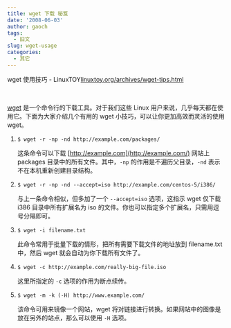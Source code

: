 ```yaml
---
title: wget 下载 秘笈
date: '2008-06-03'
author: gaoch
tags:
  - 旧文
slug: wget-usage
categories:
  - 其它
---
```


wget 使用技巧 -
LinuxTOY[linuxtoy.org/archives/wget-tips.html](http://linuxtoy.org/archives/wget-tips.html)

[  
](http://www.gnu.org/software/wget/)

[wget](http://www.gnu.org/software/wget/)
是一个命令行的下载工具。对于我们这些 Linux
用户来说，几乎每天都在使用它。下面为大家介绍几个有用的 wget
小技巧，可以让你更加高效而灵活的使用 wget。

1.  `$ wget -r -np -nd http://example.com/packages/`

    这条命令可以下载 [http://example.com](http://example.com/) 网站上
    packages 目录中的所有文件。其中，`-np` 的作用是不遍历父目录，`-nd`
    表示不在本机重新创建目录结构。

2.  `$ wget -r -np -nd --accept=iso http://example.com/centos-5/i386/`

    与上一条命令相似，但多加了一个 `--accept=iso` 选项，这指示 wget
    仅下载 i386 目录中所有扩展名为 iso
    的文件。你也可以指定多个扩展名，只需用逗号分隔即可。

3.  `$ wget -i filename.txt`

    此命令常用于批量下载的情形，把所有需要下载文件的地址放到
    filename.txt 中，然后 wget 就会自动为你下载所有文件了。

4.  `$ wget -c http://example.com/really-big-file.iso`

    这里所指定的 `-c` 选项的作用为断点续传。

5.  `$ wget -m -k (-H) http://www.example.com/`

    该命令可用来镜像一个网站，wget
    将对链接进行转换。如果网站中的图像是放在另外的站点，那么可以使用
    `-H` 选项。
